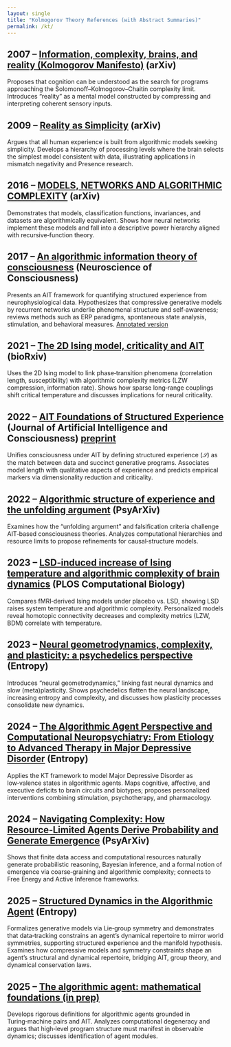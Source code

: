```yaml
---
layout: single
title: "Kolmogorov Theory References (with Abstract Summaries)"
permalink: /kt/
---
```



## 2007 – [Information, complexity, brains, and reality (Kolmogorov Manifesto)](https://arxiv.org/abs/0704.1147) (arXiv)  
Proposes that cognition can be understood as the search for programs approaching the Solomonoff–Kolmogorov–Chaitin complexity limit.  Introduces “reality” as a mental model constructed by compressing and interpreting coherent sensory inputs.

## 2009 – [Reality as Simplicity](https://arxiv.org/abs/0903.1193) (arXiv)  
Argues that all human experience is built from algorithmic models seeking simplicity.  Develops a hierarchy of processing levels where the brain selects the simplest model consistent with data, illustrating applications in mismatch negativity and Presence research.

## 2016 – [MODELS, NETWORKS AND ALGORITHMIC COMPLEXITY](https://arxiv.org/abs/1612.05627) (arXiv)  
Demonstrates that models, classification functions, invariances, and datasets are algorithmically equivalent.  Shows how neural networks implement these models and fall into a descriptive power hierarchy aligned with recursive‑function theory.

## 2017 – [An algorithmic information theory of consciousness](https://academic.oup.com/nc/article/2017/1/nix019/4470874) (Neuroscience of Consciousness)  
Presents an AIT framework for quantifying structured experience from neurophysiological data.  Hypothesizes that compressive generative models by recurrent networks underlie phenomenal structure and self‑awareness; reviews methods such as ERP paradigms, spontaneous state analysis, stimulation, and behavioral measures. [Annotated version](https://oup.silverchair-cdn.com/oup/backfile/Content_public/Journal/nc/2017/1/10.1093_nc_nix019/3/nix019_supp.pdf) 

## 2021 – [The 2D Ising model, criticality and AIT](https://www.biorxiv.org/content/10.1101/2021.10.21.465265v1) (bioRxiv)  
 Uses the 2D Ising model to link phase‑transition phenomena (correlation length, susceptibility) with algorithmic complexity metrics (LZW compression, information rate).  Shows how sparse long‑range couplings shift critical temperature and discusses implications for neural criticality.

## 2022 – [AIT Foundations of Structured Experience](https://www.worldscientific.com/doi/10.1142/S2705078522500047) (Journal of Artificial Intelligence and Consciousness)  [preprint](https://osf.io/preprints/psyarxiv/k3q6r_v1) 
 Unifies consciousness under AIT by defining structured experience (*𝒮*) as the match between data and succinct generative programs.  Associates model length with qualitative aspects of experience and predicts empirical markers via dimensionality reduction and criticality.

## 2022 – [Algorithmic structure of experience and the unfolding argument](https://osf.io/preprints/psyarxiv/7nbsw) (PsyArXiv)   
 Examines how the “unfolding argument” and falsification criteria challenge AIT‑based consciousness theories.  Analyzes computational hierarchies and resource limits to propose refinements for causal‑structure models.

## 2023 – [LSD‑induced increase of Ising temperature and algorithmic complexity of brain dynamics](https://journals.plos.org/ploscompbiol/article?id=10.1371/journal.pcbi.1010811) (PLOS Computational Biology)  
 Compares fMRI‑derived Ising models under placebo vs. LSD, showing LSD raises system temperature and algorithmic complexity.  Personalized models reveal homotopic connectivity decreases and complexity metrics (LZW, BDM) correlate with temperature.

## 2023 – [Neural geometrodynamics, complexity, and plasticity: a psychedelics perspective](https://www.mdpi.com/1099-4300/26/1/90) (Entropy)  
 Introduces “neural geometrodynamics,” linking fast neural dynamics and slow (meta)plasticity.  Shows psychedelics flatten the neural landscape, increasing entropy and complexity, and discusses how plasticity processes consolidate new dynamics.


## 2024 – [The Algorithmic Agent Perspective and Computational Neuropsychiatry: From Etiology to Advanced Therapy in Major Depressive Disorder](https://www.mdpi.com/1099-4300/26/11/953) (Entropy) 
 Applies the KT framework to model Major Depressive Disorder as low‑valence states in algorithmic agents.  Maps cognitive, affective, and executive deficits to brain circuits and biotypes; proposes personalized interventions combining stimulation, psychotherapy, and pharmacology.

## 2024 – [Navigating Complexity: How Resource‑Limited Agents Derive Probability and Generate Emergence](https://osf.io/3xy5d/)  (PsyArXiv)
 Shows that finite data access and computational resources naturally generate probabilistic reasoning, Bayesian inference, and a formal notion of emergence via coarse‑graining and algorithmic complexity; connects to Free Energy and Active Inference frameworks.

## 2025 – [Structured Dynamics in the Algorithmic Agent](https://www.mdpi.com/1099-4300/27/1/90) (Entropy)  
 Formalizes generative models via Lie‑group symmetry and demonstrates that data‑tracking constrains an agent’s dynamical repertoire to mirror world symmetries, supporting structured experience and the manifold hypothesis. Examines how compressive models and symmetry constraints shape an agent’s structural and dynamical repertoire, bridging AIT, group theory, and dynamical conservation laws.

## 2025 – [The algorithmic agent: mathematical foundations (in prep)](https://www.overleaf.com/project/64e8ec470bc7c8920a8f36bf)  
 Develops rigorous definitions for algorithmic agents grounded in Turing‑machine pairs and AIT.  Analyzes computational degeneracy and argues that high‑level program structure must manifest in observable dynamics; discusses identification of agent modules.
